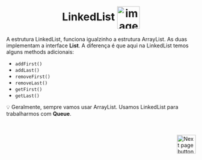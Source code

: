 <h1 align="center">
    LinkedList
    <img src="https://cdn-icons-png.flaticon.com/512/282/282100.png" alt="image icon" width="60px" align="center">
</h1>

A estrutura LinkedList, funciona igualzinho a estrutura ArrayList. As duas implementam a interface **List**. A diferença é que aqui na LinkedList temos alguns methods adicionais:



- `addFirst()`
- `addLast()`
- `removeFirst()`
- `removeLast()`
- `getFirst()`
- `getLast()`

💡 Geralmente, sempre vamos usar ArrayList. Usamos LinkedList para trabalharmos com **Queue**.


<br>
<br>

<!-- Next Page Button -->
<a href="https://github.com/lGabrielDev/02.java/blob/main/Estudo/25.estrutura_de_dados/7.hash_set/hash_set.md">
    <img src="https://cdn-icons-png.flaticon.com/512/8175/8175884.png" alt="Next page button" width="50px" align="right">
</a>